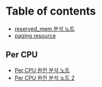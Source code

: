# Table of contents

* [reserved\_mem 분석 노트](README.md)
* [paging resource](paging-resource.md)

## Per CPU <a id="per-cpu-1"></a>

* [Per CPU 완전 분석 노트](per-cpu-1/per-cpu.md)
* [Per CPU 완전 분석 노트 2](per-cpu-1/per-cpu-2.md)

